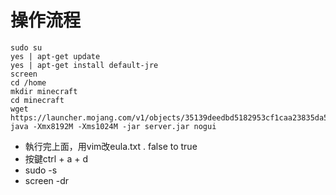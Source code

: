 # 操作流程
```
sudo su
yes | apt-get update
yes | apt-get install default-jre
screen
cd /home
mkdir minecraft
cd minecraft
wget https://launcher.mojang.com/v1/objects/35139deedbd5182953cf1caa23835da59ca3d7cd/server.jar
java -Xmx8192M -Xms1024M -jar server.jar nogui
```
- 執行完上面，用vim改eula.txt . false to true
- 按鍵ctrl + a + d 
- sudo -s 
- screen -dr
